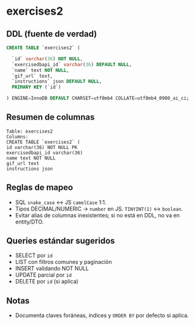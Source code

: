 # exercises2

## DDL (fuente de verdad)
```sql
CREATE TABLE `exercises2` (

  `id` varchar(36) NOT NULL,
  `exercisedbapi_id` varchar(36) DEFAULT NULL,
  `name` text NOT NULL,
  `gif_url` text,
  `instructions` json DEFAULT NULL,
  PRIMARY KEY (`id`)

) ENGINE=InnoDB DEFAULT CHARSET=utf8mb4 COLLATE=utf8mb4_0900_ai_ci;
```

## Resumen de columnas
```
Table: exercises2
Columns:
CREATE TABLE `exercises2` (
id varchar(36) NOT NULL PK
exercisedbapi_id varchar(36)
name text NOT NULL
gif_url text
instructions json
```

## Reglas de mapeo
- SQL `snake_case` ↔ JS `camelCase` 1:1.
- Tipos DECIMAL/NUMERIC → `number` en JS. `TINYINT(1)` ↔ `boolean`.
- Evitar alias de columnas inexistentes; si no está en DDL, no va en entity/DTO.

## Queries estándar sugeridos
- SELECT por `id`
- LIST con filtros comunes y paginación
- INSERT validando NOT NULL
- UPDATE parcial por `id`
- DELETE por `id` (si aplica)

## Notas
- Documenta claves foráneas, índices y `ORDER BY` por defecto si aplica.
